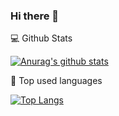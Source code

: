 ### Hi there 👋

<!--
**Huangxt57/Huangxt57** is a ✨ _special_ ✨ repository because its `README.md` (this file) appears on your GitHub profile.

Here are some ideas to get you started:

- 🔭 I’m currently studying in Sun Yat-sen University running for a CS bachelor degree.

- 🌱 I’m currently learning Computer Vision and High-Performance Comuputing both.

- 🤔 I’m looking for help with image classification under noisy, video understanding, CUDA programming.

- 📫 How to reach me: [huangxt57@mail2.sysu.edu.cn](huangxt57@mail2.sysu.edu.cn).

  -->

💻 Github Stats

[![Anurag's github stats](https://github-readme-stats.vercel.app/api?username=huangxt57&hide=prs&show_icons=true)](https://github.com/anuraghazra/github-readme-stats)

📖 Top used languages

[![Top Langs](https://github-readme-stats.vercel.app/api/top-langs/?username=huangxt57&layout=compact)](https://github.com/anuraghazra/github-readme-stats)




